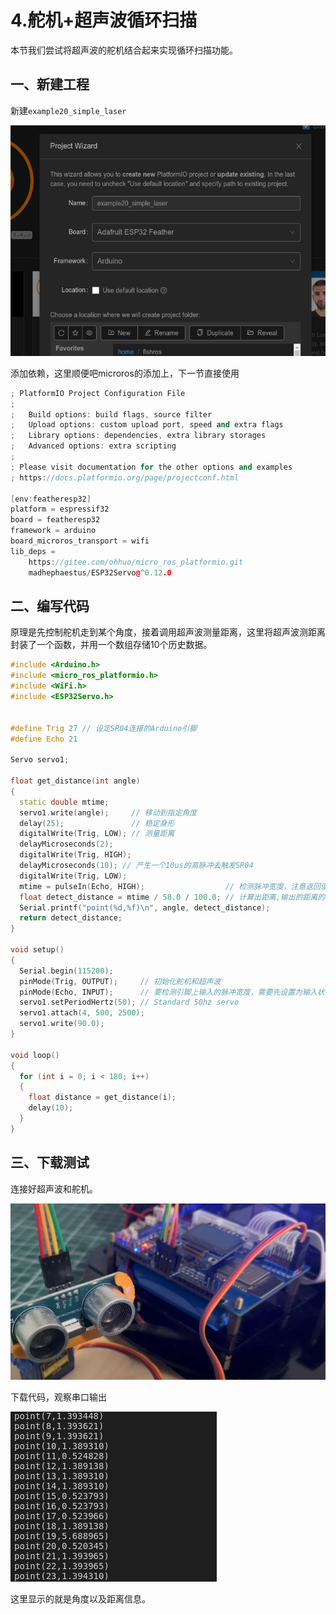 # 4.舵机+超声波循环扫描

本节我们尝试将超声波的舵机结合起来实现循环扫描功能。

## 一、新建工程

新建`example20_simple_laser`

![image-20230123195240805](4.%E8%88%B5%E6%9C%BA+%E8%B6%85%E5%A3%B0%E6%B3%A2%E5%BE%AA%E7%8E%AF%E6%89%AB%E6%8F%8F/imgs/image-20230123195240805.png)

添加依赖，这里顺便吧microros的添加上，下一节直接使用

```c++
; PlatformIO Project Configuration File
;
;   Build options: build flags, source filter
;   Upload options: custom upload port, speed and extra flags
;   Library options: dependencies, extra library storages
;   Advanced options: extra scripting
;
; Please visit documentation for the other options and examples
; https://docs.platformio.org/page/projectconf.html

[env:featheresp32]
platform = espressif32
board = featheresp32
framework = arduino
board_microros_transport = wifi
lib_deps = 
    https://gitee.com/ohhuo/micro_ros_platformio.git
    madhephaestus/ESP32Servo@^0.12.0
```

## 二、编写代码

原理是先控制舵机走到某个角度，接着调用超声波测量距离，这里将超声波测距离封装了一个函数，并用一个数组存储10个历史数据。

```c++
#include <Arduino.h>
#include <micro_ros_platformio.h>
#include <WiFi.h>
#include <ESP32Servo.h>


#define Trig 27 // 设定SR04连接的Arduino引脚
#define Echo 21

Servo servo1;

float get_distance(int angle)
{
  static double mtime;
  servo1.write(angle);     // 移动到指定角度
  delay(25);               // 稳定身形
  digitalWrite(Trig, LOW); // 测量距离
  delayMicroseconds(2);
  digitalWrite(Trig, HIGH);
  delayMicroseconds(10); // 产生一个10us的高脉冲去触发SR04
  digitalWrite(Trig, LOW);
  mtime = pulseIn(Echo, HIGH);                  // 检测脉冲宽度，注意返回值是微秒us
  float detect_distance = mtime / 58.0 / 100.0; // 计算出距离,输出的距离的单位是厘米cm
  Serial.printf("point(%d,%f)\n", angle, detect_distance);
  return detect_distance;
}

void setup()
{
  Serial.begin(115200);
  pinMode(Trig, OUTPUT);     // 初始化舵机和超声波
  pinMode(Echo, INPUT);      // 要检测引脚上输入的脉冲宽度，需要先设置为输入状态
  servo1.setPeriodHertz(50); // Standard 50hz servo
  servo1.attach(4, 500, 2500);
  servo1.write(90.0);
}

void loop()
{
  for (int i = 0; i < 180; i++)
  {
    float distance = get_distance(i);
    delay(10);
  }
}

```



## 三、下载测试

连接好超声波和舵机。

![image-20230123195439029](4.%E8%88%B5%E6%9C%BA+%E8%B6%85%E5%A3%B0%E6%B3%A2%E5%BE%AA%E7%8E%AF%E6%89%AB%E6%8F%8F/imgs/image-20230123195439029.png)

下载代码，观察串口输出

![image-20230123195720226](4.%E8%88%B5%E6%9C%BA+%E8%B6%85%E5%A3%B0%E6%B3%A2%E5%BE%AA%E7%8E%AF%E6%89%AB%E6%8F%8F/imgs/image-20230123195720226.png)

这里显示的就是角度以及距离信息。

